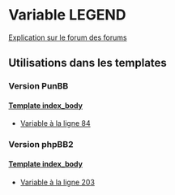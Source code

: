 # Variable LEGEND
[Explication sur le forum des forums](http://forum.forumactif.com/t294113-listing-des-variables#LEGEND)
## Utilisations dans les templates
### Version PunBB
#### [Template index_body](punbb/index_body.md)
* [Variable à la ligne 84](../punbb/index_body.tpl#L84)
### Version phpBB2
#### [Template index_body](subsilver/index_body.md)
* [Variable à la ligne 203](../subsilver/index_body.tpl#L203)